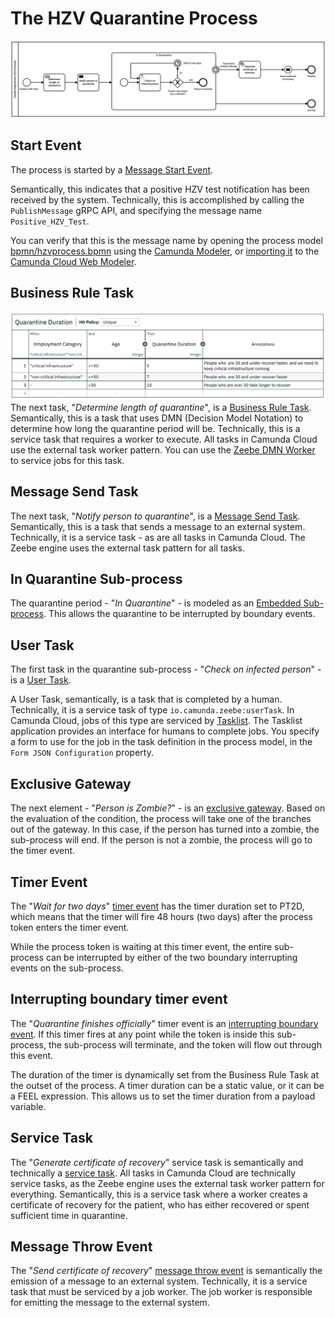 # The HZV Quarantine Process

![BPMN Process](img/HZV_Process.png)

## Start Event

The process is started by a [Message Start Event](https://docs.camunda.io/docs/components/modeler/bpmn/message-events/#message-start-events).

Semantically, this indicates that a positive HZV test notification has been received by the system. Technically, this is accomplished by calling the `PublishMessage` gRPC API, and specifying the message name `Positive_HZV_Test`.

You can verify that this is the message name by opening the process model [bpmn/hzvprocess.bpmn](bpmn/hzvprocess.bpmn) using the [Camunda Modeler](https://camunda.com/download/modeler/), or [importing it](https://docs.camunda.io/docs/components/modeler/web-modeler/import-diagram/) to the [Camunda Cloud Web Modeler](https://modeler.cloud.camunda.io/).

## Business Rule Task
![DMN Table](img/DMN_Table.png)
The next task, "_Determine length of quarantine_", is a [Business Rule Task](https://docs.camunda.io/docs/components/modeler/bpmn/business-rule-tasks/). Semantically, this is a task that uses DMN (Decision Model Notation) to determine how long the quarantine period will be. Technically, this is a service task that requires a worker to execute. All tasks in Camunda Cloud use the external task worker pattern. You can use the [Zeebe DMN Worker](https://github.com/camunda-community-hub/zeebe-dmn-worker) to service jobs for this task.

## Message Send Task

The next task, "_Notify person to quarantine_", is a [Message Send Task](https://docs.camunda.io/docs/components/modeler/bpmn/send-tasks/). Semantically, this is a task that sends a message to an external system. Technically, it is a service task - as are all tasks in Camunda Cloud. The Zeebe engine uses the external task pattern for all tasks.

## In Quarantine Sub-process

The quarantine period - "_In Quarantine_" - is modeled as an [Embedded Sub-process](https://docs.camunda.io/docs/components/modeler/bpmn/embedded-subprocesses/). This allows the quarantine to be interrupted by boundary events.

## User Task

The first task in the quarantine sub-process - "_Check on infected person_" - is a [User Task](https://docs.camunda.io/docs/components/modeler/bpmn/user-tasks/).

A User Task, semantically, is a task that is completed by a human. Technically, it is a service task of type `io.camunda.zeebe:userTask`. In Camunda Cloud, jobs of this type are serviced by [Tasklist](https://docs.camunda.io/docs/components/tasklist/introduction/). The Tasklist application provides an interface for humans to complete jobs. You specify a form to use for the job in the task definition in the process model, in the `Form JSON Configuration` property.

## Exclusive Gateway

The next element - "_Person is Zombie?_" - is an [exclusive gateway](https://docs.camunda.io/docs/components/modeler/bpmn/exclusive-gateways/). Based on the evaluation of the condition, the process will take one of the branches out of the gateway. In this case, if the person has turned into a zombie, the sub-process will end. If the person is not a zombie, the process will go to the timer event.

## Timer Event

The "_Wait for two days_" [timer event](https://docs.camunda.io/docs/components/modeler/bpmn/timer-events/) has the timer duration set to PT2D, which means that the timer will fire 48 hours (two days) after the process token enters the timer event.

While the process token is waiting at this timer event, the entire sub-process can be interrupted by either of the two boundary interrupting events on the sub-process.

## Interrupting boundary timer event

The "_Quarantine finishes officially_" timer event is an [interrupting boundary event](https://docs.camunda.io/docs/components/modeler/bpmn/timer-events/#timer-boundary-events). If this timer fires at any point while the token is inside this sub-process, the sub-process will terminate, and the token will flow out through this event.

The duration of the timer is dynamically set from the Business Rule Task at the outset of the process. A timer duration can be a static value, or it can be a FEEL expression. This allows us to set the timer duration from a payload variable.

## Service Task

The "_Generate certificate of recovery_" service task is semantically and technically a [service task](https://docs.camunda.io/docs/components/modeler/bpmn/service-tasks/). All tasks in Camunda Cloud are technically service tasks, as the Zeebe engine uses the external task worker pattern for everything. Semantically, this is a service task where a worker creates a certificate of recovery for the patient, who has either recovered or spent sufficient time in quarantine.

## Message Throw Event

The "_Send certificate of recovery_" [message throw event](https://docs.camunda.io/docs/components/modeler/bpmn/message-events/#message-throw-events) is semantically the emission of a message to an external system. Technically, it is a service task that must be serviced by a job worker. The job worker is responsible for emitting the message to the external system. 

